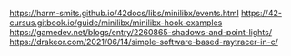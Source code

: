 https://harm-smits.github.io/42docs/libs/minilibx/events.html
https://42-cursus.gitbook.io/guide/minilibx/minilibx-hook-examples
https://gamedev.net/blogs/entry/2260865-shadows-and-point-lights/
https://drakeor.com/2021/06/14/simple-software-based-raytracer-in-c/
